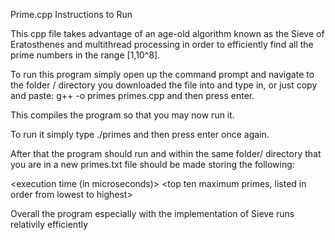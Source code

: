 Prime.cpp Instructions to Run

This cpp file takes advantage of an age-old algorithm known as the Sieve of Eratosthenes and multithread processing in order to efficiently find all the prime numbers in the range [1,10^8].

To run this program simply open up the command prompt and navigate to the folder / directory you downloaded the file into 
and type in, or just copy and paste:
g++ -o primes primes.cpp
and then press enter.

This compiles the program so that you may now run it.

To run it simply type
./primes
and then press enter once again.

After that the program should run and within the same folder/ directory that you are in a new primes.txt file should be made storing the following:

<execution time (in microseconds)> <total number of primes found>  <sum of all primes found>
<top ten maximum primes, listed in order from lowest to highest>

Overall the program especially with the implementation of Sieve runs relativily efficiently
